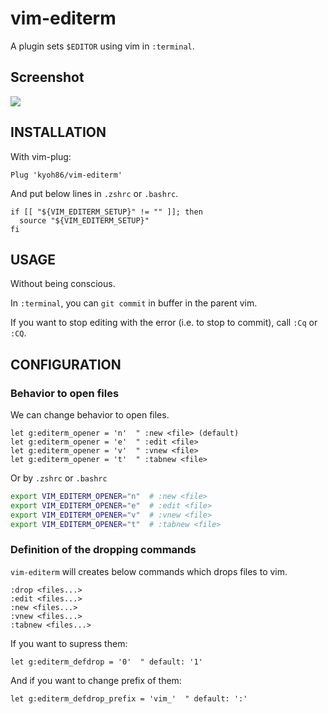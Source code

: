 # vim-editerm

A plugin sets `$EDITOR` using vim in `:terminal`.

## Screenshot

![](https://user-images.githubusercontent.com/5582459/63220140-76a44400-c1bc-11e9-8555-389aafde8a38.gif)

## INSTALLATION

With vim-plug:

```
Plug 'kyoh86/vim-editerm'
```

And put below lines in `.zshrc` or `.bashrc`.

```
if [[ "${VIM_EDITERM_SETUP}" != "" ]]; then
  source "${VIM_EDITERM_SETUP}"
fi
```

## USAGE

Without being conscious.

In `:terminal`, you can `git commit` in buffer in the parent vim.

If you want to stop editing with the error (i.e. to stop to commit), call `:Cq` or `:CQ`.

## CONFIGURATION

### Behavior to open files

We can change behavior to open files.

```vim
let g:editerm_opener = 'n'  " :new <file> (default)
let g:editerm_opener = 'e'  " :edit <file>
let g:editerm_opener = 'v'  " :vnew <file>
let g:editerm_opener = 't'  " :tabnew <file>
```

Or by `.zshrc` or `.bashrc`

```sh
export VIM_EDITERM_OPENER="n"  # :new <file>
export VIM_EDITERM_OPENER="e"  # :edit <file>
export VIM_EDITERM_OPENER="v"  # :vnew <file>
export VIM_EDITERM_OPENER="t"  # :tabnew <file>
```

### Definition of the dropping commands

`vim-editerm` will creates below commands which drops files to vim.

```shell
:drop <files...>
:edit <files...>
:new <files...>
:vnew <files...>
:tabnew <files...>
```

If you want to supress them:

```vim
let g:editerm_defdrop = '0'  " default: '1'
```

And if you want to change prefix of them:

```vim
let g:editerm_defdrop_prefix = 'vim_'  " default: ':'
```
